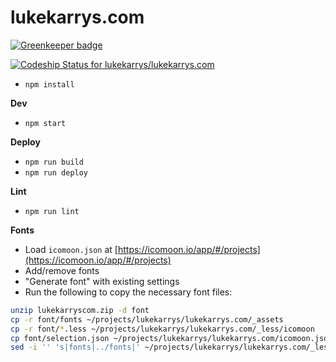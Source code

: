 lukekarrys.com
=======================

[![Greenkeeper badge](https://badges.greenkeeper.io/lukekarrys/lukekarrys.com.svg)](https://greenkeeper.io/)

[ ![Codeship Status for lukekarrys/lukekarrys.com](https://codeship.com/projects/ea0027e0-2f2e-0133-7c94-7e8cf4505288/status?branch=master)](https://codeship.com/projects/99327)

- `npm install`

**Dev**
- `npm start`

**Deploy**
- `npm run build`
- `npm run deploy`

**Lint**
- `npm run lint`

**Fonts**
- Load `icomoon.json` at [https://icomoon.io/app/#/projects](https://icomoon.io/app/#/projects)
- Add/remove fonts
- "Generate font" with existing settings
- Run the following to copy the necessary font files:
```sh
unzip lukekarryscom.zip -d font
cp -r font/fonts ~/projects/lukekarrys/lukekarrys.com/_assets
cp -r font/*.less ~/projects/lukekarrys/lukekarrys.com/_less/icomoon
cp font/selection.json ~/projects/lukekarrys/lukekarrys.com/icomoon.json
sed -i '' 's|fonts|../fonts|' ~/projects/lukekarrys/lukekarrys.com/_less/icomoon/variables.less
```
